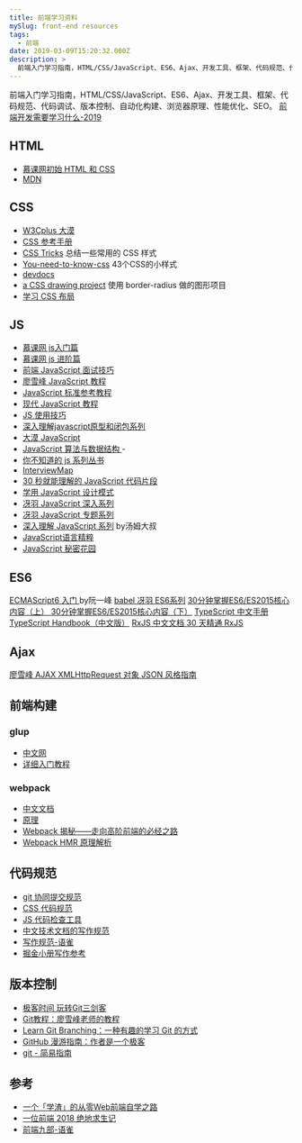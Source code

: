 ```yaml
---
title: 前端学习资料
mySlug: front-end resources
tags:
  - 前端
date: 2019-03-09T15:20:32.000Z
description: >
  前端入门学习指南，HTML/CSS/JavaScript、ES6、Ajax、开发工具、框架、代码规范、代码调试、版本控制、自动化构建、浏览器原理、性能优化、SEO
---
```


前端入门学习指南，HTML/CSS/JavaScript、ES6、Ajax、开发工具、框架、代码规范、代码调试、版本控制、自动化构建、浏览器原理、性能优化、SEO。 [前端开发需要学习什么-2019](https://frontendmasters.com/books/front-end-handbook/2019/)

## HTML

- [慕课网初始 HTML 和 CSS](https://www.imooc.com/learn/9)
- [MDN](https://developer.mozilla.org/en-US/docs/MDN/Doc_status)
## CSS

- [W3Cplus 大漠](https://www.w3cplus.com/)
- [CSS 参考手册](http://css.doyoe.com/)
- [CSS Tricks](https://qishaoxuan.github.io/css_tricks/) 总结一些常用的 CSS 样式
- [You-need-to-know-css](https://lhammer.cn/You-need-to-know-css/#/) 43个CSS的小样式
- [devdocs](https://devdocs.io/)
- [a CSS drawing project](https://a.singlediv.com/) 使用 border-radius 做的图形项目
- [学习 CSS 布局](http://zh.learnlayout.com/)

## JS

- [慕课网 js入门篇](https://www.imooc.com/learn/36)
- [慕课网 js 进阶篇](https://www.imooc.com/learn/10)
- [前端 JavaScript 面试技巧 ](https://coding.imooc.com/class/115.html)
- [廖雪峰 JavaScript 教程 ](http://www.liaoxuefeng.com/wiki/001434446689867b27157e896e74d51a89c25cc8b43bdb3000)
- [JavaScript 标准参考教程 ](https://wangdoc.com/)
- [现代 JavaScript 教程 ](https://zh.javascript.info/)
- [JS 使用技巧 ](http://www.jstips.co/zh_CN/)
- [深入理解javascript原型和闭包系列 ](http://www.cnblogs.com/wangfupeng1988/p/4001284.html)
- [大漠 JavaScript ](https://www.w3cplus.com/JavaScript)
- [JavaScript 算法与数据结构 ](https://github.com/trekhleb/javascript-algorithms/blob/master/README.zh-CN.md)- 
- [你不知道的 js 系列丛书](https://github.com/getify/You-Dont-Know-JS/tree/1ed-zh-CN)
- [InterviewMap](https://yuchengkai.cn/docs/frontend/)
- [30 秒就能理解的 JavaScript 代码片段](https://www.html.cn/30-seconds-of-code/)
- [学用 JavaScript 设计模式 ](https://www.oschina.net/translate/learning-javascript-design-patterns)
- [冴羽 JavaScript 深入系列](https://github.com/mqyqingfeng/Blog%E6%B7%B1%E5%85%A5%E7%B3%BB%E5%88%97%E7%9B%AE%E5%BD%95)
- [冴羽 JavaScript 专题系列](https://github.com/mqyqingfeng/Blog%E4%B8%93%E9%A2%98%E7%B3%BB%E5%88%97%E7%9B%AE%E5%BD%95)
- [深入理解 JavaScript 系列](https://www.cnblogs.com/TomXu/archive/2011/12/15/2288411.html) by汤姆大叔
- [JavaScript语言精粹 ](http://suo.im/5oJKFG)
- [JavaScript 秘密花园 ](http://bonsaiden.github.io/JavaScript-Garden/zh/other.timeouts)

## ES6

[ECMAScript6 入门 ](http://es6.ruanyifeng.com/) by阮一峰
[babel ](https://babel.bootcss.com/)
[冴羽 ES6系列](https://github.com/mqyqingfeng/Bloges6-%E7%B3%BB%E5%88%97%E7%9B%AE%E5%BD%95)
[30分钟掌握ES6/ES2015核心内容（上） ](https://segmentfault.com/a/1190000004365693)
[30分钟掌握ES6/ES2015核心内容（下）](https://segmentfault.com/a/1190000004368132)
[TypeScript 中文手册 ](https://typescript.bootcss.com/)
[TypeScript Handbook（中文版）](https://zhongsp.gitbooks.io/typescript-handbook/content/)
[RxJS 中文文档 ](https://cn.rx.js.org/)
[30 天精通 RxJS ](https://ithelp.ithome.com.tw/articles/10186104)

## Ajax

[廖雪峰 AJAX ](http://suo.im/52fNRT)
[XMLHttpRequest 对象 ](http://suo.im/4y6l9m)
[JSON 风格指南 ](http://suo.im/59HORU)


## 前端构建

### glup

- [中文网 ](https://www.gulpjs.com.cn/)
- [详细入门教程 ](http://www.ydcss.com/archives/18)

### webpack

- [中文文档 ](https://www.webpackjs.com/)
- [原理 ](https://juejin.im/entry/5b0e3eba5188251534379615)
- [Webpack 揭秘——走向高阶前端的必经之路 ](https://juejin.im/post/5badd0c5e51d450e4437f07a)
- [Webpack HMR 原理解析 ](https://zhuanlan.zhihu.com/p/30669007)

## 代码规范

- [git 协同提交规范 ](https://www.yuque.com/fe9/basic/nruxq8)
- [CSS 代码规范 ](https://codeguide.bootcss.com/)
- [JS 代码检查工具 ](https://eslint.bootcss.com/)
- [中文技术文档的写作规范](https://github.com/ruanyf/document-style-guide/blob/master/README.md)
- [写作规范-语雀](https://www.yuque.com/fe9/basic/cg6wui)
- [掘金小册写作参考](https://linmi.cc/535.html) 

## 版本控制

- [极客时间 玩转Git三剑客 ](https://time.geekbang.org/course/intro/145)
- [Git教程：廖雪峰老师的教程 ](https://www.liaoxuefeng.com/wiki/0013739516305929606dd18361248578c67b8067c8c017b000)
- [Learn Git Branching：一种有趣的学习 Git 的方式 ](https://learngitbranching.js.org/)
- [GitHub 漫游指南：作者是一个极客](https://github.com/phodal/github)
- [git - 简易指南](http://www.bootcss.com/p/git-guide/)

## 参考
- [一个「学渣」的从零Web前端自学之路](https://blog.csdn.net/qq_32135281/article/details/87554088)
- [一位前端 2018 绝地求生记](https://www.instapaper.com/read/1165327442)
- [前端九部-语雀](https://www.yuque.com/fe9/basic)
